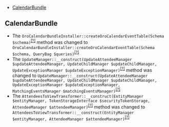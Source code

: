 - [CalendarBundle](#calendarbundle)

CalendarBundle
--------------
* The `OroCalendarBundleInstaller::createOroCalendarEventTable(Schema $schema)`<sup>[[?]](https://github.com/oroinc/OroCalendarBundle/tree/2.4.0/Migrations/Schema/OroCalendarBundleInstaller.php#L224 "Oro\Bundle\CalendarBundle\Migrations\Schema\OroCalendarBundleInstaller")</sup> method was changed to `OroCalendarBundleInstaller::createOroCalendarEventTable(Schema $schema, QueryBag $queries)`<sup>[[?]](https://github.com/oroinc/OroCalendarBundle/tree/2.5.0/Migrations/Schema/OroCalendarBundleInstaller.php#L251 "Oro\Bundle\CalendarBundle\Migrations\Schema\OroCalendarBundleInstaller")</sup>
* The `UpdateManager::__construct(UpdateAttendeeManager $updateAttendeeManager, UpdateChildManager $updateChildManager, UpdateExceptionManager $updateExceptionManager)`<sup>[[?]](https://github.com/oroinc/OroCalendarBundle/tree/2.4.0/Manager/CalendarEvent/UpdateManager.php#L31 "Oro\Bundle\CalendarBundle\Manager\CalendarEvent\UpdateManager")</sup> method was changed to `UpdateManager::__construct(UpdateAttendeeManager $updateAttendeeManager, UpdateChildManager $updateChildManager, UpdateExceptionManager $updateExceptionManager, MatchingEventsManager $matchingEventsManager)`<sup>[[?]](https://github.com/oroinc/OroCalendarBundle/tree/2.5.0/Manager/CalendarEvent/UpdateManager.php#L37 "Oro\Bundle\CalendarBundle\Manager\CalendarEvent\UpdateManager")</sup>
* The `AttendeesToViewTransformer::__construct(EntityManager $entityManager, TokenStorageInterface $securityTokenStorage, AttendeeManager $attendeeManager)`<sup>[[?]](https://github.com/oroinc/OroCalendarBundle/tree/2.4.0/Form/DataTransformer/AttendeesToViewTransformer.php#L23 "Oro\Bundle\CalendarBundle\Form\DataTransformer\AttendeesToViewTransformer")</sup> method was changed to `AttendeesToViewTransformer::__construct(EntityManager $entityManager, AttendeeManager $attendeeManager)`<sup>[[?]](https://github.com/oroinc/OroCalendarBundle/tree/2.5.0/Form/DataTransformer/AttendeesToViewTransformer.php#L20 "Oro\Bundle\CalendarBundle\Form\DataTransformer\AttendeesToViewTransformer")</sup>

